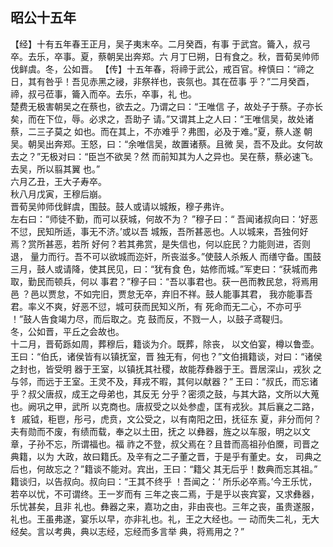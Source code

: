 ## 昭公十五年

【经】十有五年春王正月，吴子夷末卒。二月癸酉，有事
于武宫。籥入，叔弓卒。去乐，卒事。夏，蔡朝吴出奔郑。六
月丁巳朔，日有食之。秋，晋荀吴帅师伐鲜虞。冬，公如晋。
【传】十五年春，将禘于武公，戒百官。梓慎曰：“禘之
日，其有咎乎！吾见赤黑之祲，非祭祥也，丧氛也。其在莅事
乎？”二月癸酉，禘，叔弓莅事，籥入而卒。去乐，卒事，礼
也。  
楚费无极害朝吴之在蔡也，欲去之。乃谓之曰：“王唯信
子，故处子于蔡。子亦长矣，而在下位，辱。必求之，吾助子
请。”又谓其上之人曰：“王唯信吴，故处诸蔡，二三子莫之
如也。而在其上，不亦难乎？弗图，必及于难。”夏，蔡人遂
朝吴。朝吴出奔郑。王怒，曰：“余唯信吴，故置诸蔡。且微
吴，吾不及此。女何故去之？”无极对曰：“臣岂不欲吴？然
而前知其为人之异也。吴在蔡，蔡必速飞。去吴，所以翦其翼
也。”  
六月乙丑，王大子寿卒。  
秋八月戊寅，王穆后崩。  
晋荀吴帅师伐鲜虞，围鼓。鼓人或请以城叛，穆子弗许。  
左右曰：“师徒不勤，而可以获城，何故不为？ ”穆子曰：“
吾闻诸叔向曰：‘好恶不愆，民知所适，事无不济。’或以吾
城叛，吾所甚恶也。人以城来，吾独何好焉？赏所甚恶，若所
好何？若其弗赏，是失信也，何以庇民？力能则进，否则退，
量力而行。吾不可以欲城而迩奸，所丧滋多。”使鼓人杀叛人
而缮守备。围鼓三月，鼓人或请降，使其民见，曰：“犹有食
色，姑修而城。”军吏曰：“获城而弗取，勤民而顿兵，何以
事君？”穆子曰：“吾以事君也。获一邑而教民怠，将焉用邑
？邑以贾怠，不如完旧，贾怠无卒，弃旧不祥。鼓人能事其君，
我亦能事吾君。率义不爽，好恶不愆，城可获而民知义所，有
死命而无二心，不亦可乎 ！”鼓人告食竭力尽，而后取之。克
鼓而反，不戮一人，以鼓子鸢鞮归。  
冬，公如晋，平丘之会故也。  
十二月，晋荀跞如周，葬穆后，籍谈为介。既葬，除丧，
以文伯宴，樽以鲁壶。王曰：“伯氏，诸侯皆有以镇抚室，晋
独无有，何也？”文伯揖籍谈，对曰：“诸侯之封也，皆受明
器于王室，以镇抚其社稷，故能荐彝器于王。晋居深山，戎狄
之与邻，而远于王室。王灵不及，拜戎不暇，其何以献器？”
王曰：“叔氏，而忘诸乎？叔父唐叔，成王之母弟也，其反无
分乎？密须之鼓，与其大路，文所以大蒐也。阙巩之甲，武所
以克商也。唐叔受之以处参虚，匡有戎狄。其后襄之二路，钅
戚钺，秬鬯，彤弓，虎贲，文公受之，以有南阳之田，抚征东
夏，非分而何？夫有勋而不废，有绩而载，奉之以土田，抚之
以彝器，旌之以车服，明之以文章，子孙不忘，所谓福也。福
祚之不登，叔父焉在？且昔而高祖孙伯黡，司晋之典籍，以为
大政，故曰籍氏。及辛有之二子董之晋，于是乎有董史。女，
司典之后也，何故忘之？”籍谈不能对。宾出，王曰：“籍父
其无后乎！数典而忘其祖。”  
籍谈归，以告叔向。叔向曰：“王其不终乎 ！吾闻之：‘
所乐必卒焉。’今王乐忧，若卒以忧，不可谓终。王一岁而有
三年之丧二焉，于是乎以丧宾宴，又求彝器，乐忧甚矣，且非
礼也。彝器之来，嘉功之由，非由丧也。三年之丧，虽贵遂服，
礼也。王虽弗遂，宴乐以早，亦非礼也。礼，王之大经也。一
动而失二礼，无大经矣。言以考典，典以志经，忘经而多言举
典，将焉用之？”  

